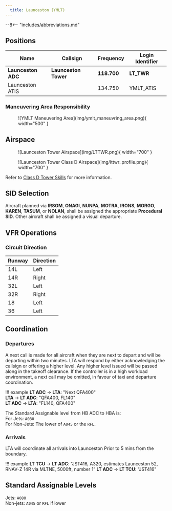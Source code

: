 ```yaml
---
  title: Launceston (YMLT)
---
```


--8<-- "includes/abbreviations.md"

## Positions

| Name              | Callsign       | Frequency        | Login Identifier                         |
| ----------------- | -------------- | ---------------- | ---------------------------------------- |
| **Launceston ADC**    | **Launceston Tower**   | **118.700**     | **LT_TWR**                          |
| Launceston ATIS       |                | 134.750          | YMLT_ATIS                                |

### Maneuvering Area Responsibility
<figure markdown>
![YMLT Maneuvering Area](img/ymlt_maneuvring_area.png){ width="500" }
</figure>

## Airspace

<figure markdown>
![Launceston Tower Airspace](img/LTTWR.png){ width="700" }
</figure>

<figure markdown>
![Launceston Tower Class D Airspace](img/lttwr_profile.png){ width="700" }
</figure>

Refer to [Class D Tower Skills](../../controller-skills/classdtwr) for more information.

## SID Selection

Aircraft planned via **IRSOM**, **ONAGI**, **NUNPA**, **MOTRA**, **IRONS**, **MORGO**, **KAREN**, **TASUM**, or **NOLAN**, shall be assigned the appropriate **Procedural SID**.  Other aircraft shall be assigned a visual departure.

## VFR Operations

### Circuit Direction

| Runway | Direction |
| ------ | ----------|
| 14L     | Left  |
| 14R    | Right |
| 32L     | Left  |
| 32R     | Right |
| 18     | Left  |
| 36     | Left  |

## Coordination
### Departures
A next call is made for all aircraft when they are next to depart and will be departing within two minutes. LTA will respond by either acknowledging the callsign or offering a higher level. Any higher level issued will be passed along in the takeoff clearance. If the controller is in a high workload environment, a next call may be omitted, in favour of taxi and departure coordination.

!!! example
    **LT ADC** -> **LTA**: "Next QFA400"  
    **LTA** -> **LT ADC**: "QFA400, FL140"  
    **LT ADC** -> **LTA**: "FL140, QFA400"  

The Standard Assignable level from HB ADC to HBA is:  
For Jets: `A080`  
For Non-Jets: The lower of `A045` or the `RFL`.
### Arrivals
LTA will coordinate all arrivals into Launceston Prior to 5 mins from the boundary.

!!! example
    **LT TCU** -> **LT ADC**: "JST416, A320, estimates Launceston 52, RNAV-Z 14R via MLTNE, 5000ft, number 1”
    **LT ADC** -> **LT TCU**: "JST416"

## Standard Assignable Levels

Jets: `A080`  
Non-jets: `A045` or `RFL` if lower

